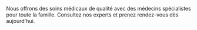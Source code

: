 Nous offrons des soins médicaux de qualité avec des médecins spécialistes pour toute la famille.
Consultez nos experts et prenez rendez-vous dès aujourd'hui.
